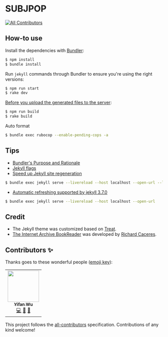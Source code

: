 # SUBJPOP
<!-- ALL-CONTRIBUTORS-BADGE:START - Do not remove or modify this section -->
[![All Contributors](https://img.shields.io/badge/all_contributors-1-orange.svg?style=flat-square)](#contributors-)
<!-- ALL-CONTRIBUTORS-BADGE:END -->

## How-to use

Install the dependencies with [Bundler](http://bundler.io/):

```bash
$ npm install
$ bundle install
```

Run `jekyll` commands through Bundler to ensure you're using the right versions:

```bash
$ npm run start
$ rake dev
```

[Before you upload the generated files to the server](https://stackoverflow.com/questions/41511696/jekyll-build-is-putting-localhost-links-in-site-production-files/41512277):

```bash
$ npm run build
$ rake build
```

Auto format

```bash
$ bundle exec rubocop --enable-pending-cops -a
```

## Tips
- [Bundler's Purpose and Rationale](http://bundler.io/rationale.html)
- [Jekyll flags](https://jekyllrb.com/docs/usage/)
- [Speed up Jekyll site regeneration](http://www.marcusoft.net/2015/11/speed-up-jekyll-site-regeneration.html)
```bash
$ bundle exec jekyll serve --livereload --host localhost --open-url --limit_posts 1 
```
- [Automatic refreshing supported by jekyll 3.7.0](https://jekyllrb.com/news/2018/01/02/jekyll-3-7-0-released/)
```bash
$ bundle exec jekyll serve --livereload --host localhost --open-url
```

## Credit
- The Jekyll theme was customized based on [Treat](https://github.com/CloudCannon/treat-jekyll-template). 
- [The Internet Archive BookReader](https://github.com/internetarchive/bookreader) was developed by [Richard Caceres](https://github.com/rchrd2).
## Contributors ✨

Thanks goes to these wonderful people ([emoji key](https://allcontributors.org/docs/en/emoji-key)):

<!-- ALL-CONTRIBUTORS-LIST:START - Do not remove or modify this section -->
<!-- prettier-ignore-start -->
<!-- markdownlint-disable -->
<table>
  <tr>
    <td align="center"><a href="https://yifanwu.studio/"><img src="https://avatars.githubusercontent.com/u/15613549?v=4?s=100" width="100px;" alt=""/><br /><sub><b>Yifan Wu</b></sub></a><br /><a href="https://github.com/IvanWoo/subjpop.github.io/commits?author=IvanWoo" title="Code">💻</a> <a href="#maintenance-IvanWoo" title="Maintenance">🚧</a> <a href="https://github.com/IvanWoo/subjpop.github.io/commits?author=IvanWoo" title="Documentation">📖</a></td>
  </tr>
</table>

<!-- markdownlint-restore -->
<!-- prettier-ignore-end -->

<!-- ALL-CONTRIBUTORS-LIST:END -->

This project follows the [all-contributors](https://github.com/all-contributors/all-contributors) specification. Contributions of any kind welcome!
